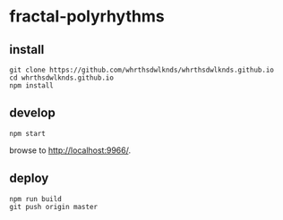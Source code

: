 # fractal-polyrhythms

## install

```
git clone https://github.com/whrthsdwlknds/whrthsdwlknds.github.io
cd whrthsdwlknds.github.io
npm install
```

## develop

```
npm start
```

browse to <http://localhost:9966/>.

## deploy

```
npm run build
git push origin master
```
